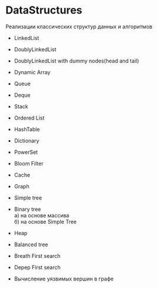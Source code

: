 # DataStructures

Реализации клаcсических структур данных и алгоритмов
- LinkedList
- DoublyLinkedList
- DoublyLinkedList with dummy nodes(head and tail)
- Dynamic Array
- Queue
- Deque
- Stack
- Ordered List
- HashTable
- Dictionary
- PowerSet
- Bloom Filter
- Cache

- Graph
- Simple tree
- Binary tree   
  a) на основе массива  
  б) на основе Simple Tree
- Heap
- Balanced tree
- Breath First search
- Depер First search
- Вычисление уязвимых вершин в графе
